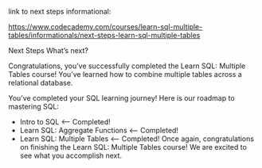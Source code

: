 
link to next steps informational:

https://www.codecademy.com/courses/learn-sql-multiple-tables/informationals/next-steps-learn-sql-multiple-tables


Next Steps
What’s next?

Congratulations, you’ve successfully completed the Learn SQL: Multiple Tables course! You’ve learned how to combine multiple tables across a relational database.

You’ve completed your SQL learning journey! Here is our roadmap to mastering SQL:

- Intro to SQL <– Completed!
- Learn SQL: Aggregate Functions <– Completed!
- Learn SQL: Multiple Tables <– Completed!
Once again, congratulations on finishing the Learn SQL: Multiple Tables course! We are excited to see what you accomplish next.
